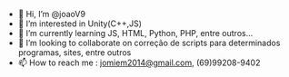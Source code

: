 - 👋 Hi, I’m @joaoV9
- 👀 I’m interested in  Unity(C++,JS)
- 🌱 I’m currently learning  JS, HTML, Python, PHP, entre outros...
- 💞️ I’m looking to collaborate on  correção de scripts para determinados programas, sites, entre outros
- 📫 How to reach me : jomiem2014@gmail.com, (69)99208-9402

<!---
joaoV9/joaoV9 is a ✨ special ✨ repository because its `README.md` (this file) appears on your GitHub profile.
You can click the Preview link to take a look at your changes.
--->
